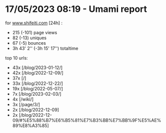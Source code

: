 # 17/05/2023 08:19 - Umami report
for www.shifeiti.com [24h] :

 - 215 (-101) page views
 - 82 (-13) uniques
 - 67 (-5) bounces
 - 3h 43' 2'' (-3h 15' 17'') totaltime


top 10 urls:
 - 43x [/blog/2023-01-12/]
 - 42x [/blog/2022-12-09/]
 - 37x [/]
 - 33x [/blog/2022-12-22/]
 - 19x [/blog/2022-05-07/]
 - 7x [/blog/2023-02-03/]
 - 4x [/wiki/]
 - 3x [/page/3/]
 - 2x [/blog/2022-12-09]
 - 2x [/blog/2022-12-09/#%E5%88%B7%E6%B5%81%E7%B3%BB%E7%BB%9F%E5%AE%89%E8%A3%85]


